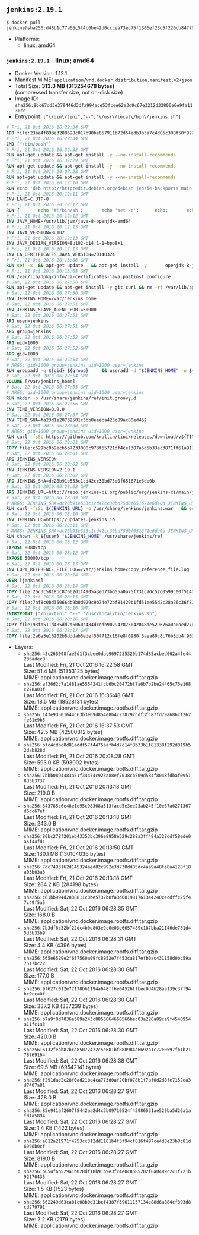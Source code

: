 ## `jenkins:2.19.1`

```console
$ docker pull jenkins@sha256:d48b1c77a66c5f4c6be42d0cccea73ec75f1306ef23d5f220cb8477682da43c1
```

-	Platforms:
	-	linux; amd64

### `jenkins:2.19.1` - linux; amd64

-	Docker Version: 1.12.1
-	Manifest MIME: `application/vnd.docker.distribution.manifest.v2+json`
-	Total Size: **313.3 MB (313254678 bytes)**  
	(compressed transfer size, not on-disk size)
-	Image ID: `sha256:9bc67dd3e379446d3dfa994ace53fcee62a3c0c67e3212d33806e6e9fa1130cc`
-	Entrypoint: `["\/bin\/tini","--","\/usr\/local\/bin\/jenkins.sh"]`

```dockerfile
# Fri, 21 Oct 2016 16:22:34 GMT
ADD file:23aa4f893e3288698c017b90be657911b72d54edb3b3a7c4d05c308f50f9228f in / 
# Fri, 21 Oct 2016 16:22:34 GMT
CMD ["/bin/bash"]
# Fri, 21 Oct 2016 16:36:32 GMT
RUN apt-get update && apt-get install -y --no-install-recommends 		ca-certificates 		curl 		wget 	&& rm -rf /var/lib/apt/lists/*
# Fri, 21 Oct 2016 16:37:29 GMT
RUN apt-get update && apt-get install -y --no-install-recommends 		bzr 		git 		mercurial 		openssh-client 		subversion 				procps 	&& rm -rf /var/lib/apt/lists/*
# Fri, 21 Oct 2016 20:07:28 GMT
RUN apt-get update && apt-get install -y --no-install-recommends 		bzip2 		unzip 		xz-utils 	&& rm -rf /var/lib/apt/lists/*
# Fri, 21 Oct 2016 20:12:10 GMT
RUN echo 'deb http://httpredir.debian.org/debian jessie-backports main' > /etc/apt/sources.list.d/jessie-backports.list
# Fri, 21 Oct 2016 20:12:11 GMT
ENV LANG=C.UTF-8
# Fri, 21 Oct 2016 20:12:12 GMT
RUN { 		echo '#!/bin/sh'; 		echo 'set -e'; 		echo; 		echo 'dirname "$(dirname "$(readlink -f "$(which javac || which java)")")"'; 	} > /usr/local/bin/docker-java-home 	&& chmod +x /usr/local/bin/docker-java-home
# Fri, 21 Oct 2016 20:12:12 GMT
ENV JAVA_HOME=/usr/lib/jvm/java-8-openjdk-amd64
# Fri, 21 Oct 2016 20:12:13 GMT
ENV JAVA_VERSION=8u102
# Fri, 21 Oct 2016 20:12:13 GMT
ENV JAVA_DEBIAN_VERSION=8u102-b14.1-1~bpo8+1
# Fri, 21 Oct 2016 20:12:13 GMT
ENV CA_CERTIFICATES_JAVA_VERSION=20140324
# Fri, 21 Oct 2016 20:13:06 GMT
RUN set -x 	&& apt-get update 	&& apt-get install -y 		openjdk-8-jdk="$JAVA_DEBIAN_VERSION" 		ca-certificates-java="$CA_CERTIFICATES_JAVA_VERSION" 	&& rm -rf /var/lib/apt/lists/* 	&& [ "$JAVA_HOME" = "$(docker-java-home)" ]
# Fri, 21 Oct 2016 20:13:08 GMT
RUN /var/lib/dpkg/info/ca-certificates-java.postinst configure
# Sat, 22 Oct 2016 06:27:50 GMT
RUN apt-get update && apt-get install -y git curl && rm -rf /var/lib/apt/lists/*
# Sat, 22 Oct 2016 06:27:50 GMT
ENV JENKINS_HOME=/var/jenkins_home
# Sat, 22 Oct 2016 06:27:51 GMT
ENV JENKINS_SLAVE_AGENT_PORT=50000
# Sat, 22 Oct 2016 06:27:51 GMT
ARG user=jenkins
# Sat, 22 Oct 2016 06:27:51 GMT
ARG group=jenkins
# Sat, 22 Oct 2016 06:27:52 GMT
ARG uid=1000
# Sat, 22 Oct 2016 06:27:52 GMT
ARG gid=1000
# Sat, 22 Oct 2016 06:27:54 GMT
# ARGS: gid=1000 group=jenkins uid=1000 user=jenkins
RUN groupadd -g ${gid} ${group}     && useradd -d "$JENKINS_HOME" -u ${uid} -g ${gid} -m -s /bin/bash ${user}
# Sat, 22 Oct 2016 06:27:54 GMT
VOLUME [/var/jenkins_home]
# Sat, 22 Oct 2016 06:27:55 GMT
# ARGS: gid=1000 group=jenkins uid=1000 user=jenkins
RUN mkdir -p /usr/share/jenkins/ref/init.groovy.d
# Sat, 22 Oct 2016 06:27:56 GMT
ENV TINI_VERSION=0.9.0
# Sat, 22 Oct 2016 06:27:57 GMT
ENV TINI_SHA=fa23d1e20732501c3bb8eeeca423c89ac80ed452
# Sat, 22 Oct 2016 06:28:00 GMT
# ARGS: gid=1000 group=jenkins uid=1000 user=jenkins
RUN curl -fsSL https://github.com/krallin/tini/releases/download/v${TINI_VERSION}/tini-static -o /bin/tini && chmod +x /bin/tini   && echo "$TINI_SHA  /bin/tini" | sha1sum -c -
# Sat, 22 Oct 2016 06:28:01 GMT
COPY file:c629bc0b9ecb5b7233000c973f65721df4ce1307a5d5b33ac3871ff61a9172ff in /usr/share/jenkins/ref/init.groovy.d/tcp-slave-agent-port.groovy 
# Sat, 22 Oct 2016 06:28:01 GMT
ARG JENKINS_VERSION
# Sat, 22 Oct 2016 06:28:02 GMT
ENV JENKINS_VERSION=2.19.1
# Sat, 22 Oct 2016 06:28:02 GMT
ARG JENKINS_SHA=dc28b91e553c1cd42cc30bd75d0f651671e6de0b
# Sat, 22 Oct 2016 06:28:03 GMT
ARG JENKINS_URL=http://repo.jenkins-ci.org/public/org/jenkins-ci/main/jenkins-war/2.19.1/jenkins-war-2.19.1.war
# Sat, 22 Oct 2016 06:28:09 GMT
# ARGS: JENKINS_SHA=dc28b91e553c1cd42cc30bd75d0f651671e6de0b JENKINS_URL=http://repo.jenkins-ci.org/public/org/jenkins-ci/main/jenkins-war/2.19.1/jenkins-war-2.19.1.war gid=1000 group=jenkins uid=1000 user=jenkins
RUN curl -fsSL ${JENKINS_URL} -o /usr/share/jenkins/jenkins.war   && echo "${JENKINS_SHA}  /usr/share/jenkins/jenkins.war" | sha1sum -c -
# Sat, 22 Oct 2016 06:28:10 GMT
ENV JENKINS_UC=https://updates.jenkins.io
# Sat, 22 Oct 2016 06:28:11 GMT
# ARGS: JENKINS_SHA=dc28b91e553c1cd42cc30bd75d0f651671e6de0b JENKINS_URL=http://repo.jenkins-ci.org/public/org/jenkins-ci/main/jenkins-war/2.19.1/jenkins-war-2.19.1.war gid=1000 group=jenkins uid=1000 user=jenkins
RUN chown -R ${user} "$JENKINS_HOME" /usr/share/jenkins/ref
# Sat, 22 Oct 2016 06:28:12 GMT
EXPOSE 8080/tcp
# Sat, 22 Oct 2016 06:28:12 GMT
EXPOSE 50000/tcp
# Sat, 22 Oct 2016 06:28:13 GMT
ENV COPY_REFERENCE_FILE_LOG=/var/jenkins_home/copy_reference_file.log
# Sat, 22 Oct 2016 06:28:14 GMT
USER [jenkins]
# Sat, 22 Oct 2016 06:28:14 GMT
COPY file:26c3c5818bc87662d1f4905a3ed73bd55a0a75f731c7dc52d0599c00f51408e9 in /usr/local/bin/jenkins-support 
# Sat, 22 Oct 2016 06:28:15 GMT
COPY file:7af8c0bd35066db9b0d029c9b74e72bf81420b1fd51ee55d2c28a26c36f829dd in /usr/local/bin/jenkins.sh 
# Sat, 22 Oct 2016 06:28:16 GMT
ENTRYPOINT ["/bin/tini" "--" "/usr/local/bin/jenkins.sh"]
# Sat, 22 Oct 2016 06:28:16 GMT
COPY file:93fb511d485dd2d6060c484dcedb902947875042048de529676a0a0aed27b5a3 in /usr/local/bin/plugins.sh 
# Sat, 22 Oct 2016 06:28:17 GMT
COPY file:2a6a3e16202b8dddab5edef50f712c16fe8f6980f5aea80c8c76b5db4f903913 in /usr/local/bin/install-plugins.sh 
```

-	Layers:
	-	`sha256:43c265008fae5d1f3cbee0dac9697235320b174d85acbed002a4fe44236adec0`  
		Last Modified: Fri, 21 Oct 2016 16:22:58 GMT  
		Size: 51.4 MB (51353125 bytes)  
		MIME: application/vnd.docker.image.rootfs.diff.tar.gzip
	-	`sha256:af36d2c7a1481ae5554241fcb6bc20472bf7a6b7b2be24465c76e168c278a03f`  
		Last Modified: Fri, 21 Oct 2016 16:36:48 GMT  
		Size: 18.5 MB (18528131 bytes)  
		MIME: application/vnd.docker.image.rootfs.diff.tar.gzip
	-	`sha256:143e9d501644c63b3e69d854e8b4c238797cdf3fc87fd79a686c1262fe61e9b5`  
		Last Modified: Fri, 21 Oct 2016 16:37:53 GMT  
		Size: 42.5 MB (42500812 bytes)  
		MIME: application/vnd.docker.image.rootfs.diff.tar.gzip
	-	`sha256:bfc4cdbc8d81addf57f4475aafb4d7c14f8b33b1f81338f292d019b52dab828d`  
		Last Modified: Fri, 21 Oct 2016 20:08:28 GMT  
		Size: 593.0 KB (593002 bytes)  
		MIME: application/vnd.docker.image.rootfs.diff.tar.gzip
	-	`sha256:7bbb0894483a51f34474c923a88ef7038cb509d584f8048fdbaf09518d5b3737`  
		Last Modified: Fri, 21 Oct 2016 20:13:18 GMT  
		Size: 219.0 B  
		MIME: application/vnd.docker.image.rootfs.diff.tar.gzip
	-	`sha256:343785c6e48e1e95c98308a513facd5e3ee23ab245f10e67a6271367d6dc67ef`  
		Last Modified: Fri, 21 Oct 2016 20:13:18 GMT  
		Size: 243.0 B  
		MIME: application/vnd.docker.image.rootfs.diff.tar.gzip
	-	`sha256:80bc278f201eb43353bc396e8958e529c288a3ff484a328ddf58ede0a5f44fd1`  
		Last Modified: Fri, 21 Oct 2016 20:13:50 GMT  
		Size: 130.1 MB (130104036 bytes)  
		MIME: application/vnd.docker.image.rootfs.diff.tar.gzip
	-	`sha256:7dc7493162d145324aed82c992e3d730dd85dc4aa9a48fe8a4128f18a03b03a3`  
		Last Modified: Fri, 21 Oct 2016 20:13:18 GMT  
		Size: 284.2 KB (284198 bytes)  
		MIME: application/vnd.docker.image.rootfs.diff.tar.gzip
	-	`sha256:c61bb994d2838811c0be5732b8fa3d081981761344240cecdffc25f47c49f5a5`  
		Last Modified: Sat, 22 Oct 2016 06:28:35 GMT  
		Size: 168.0 B  
		MIME: application/vnd.docker.image.rootfs.diff.tar.gzip
	-	`sha256:7b3df6c32bf22dc4b0d803e9c0e03e6657489c187bba21146de731d45d3b33b9`  
		Last Modified: Sat, 22 Oct 2016 06:28:31 GMT  
		Size: 4.4 KB (4396 bytes)  
		MIME: application/vnd.docker.image.rootfs.diff.tar.gzip
	-	`sha256:565e6529e2f6f7560a09fc8952e7f453ca817efb0ac431158d0bc59a7517bc22`  
		Last Modified: Sat, 22 Oct 2016 06:28:30 GMT  
		Size: 177.0 B  
		MIME: application/vnd.docker.image.rootfs.diff.tar.gzip
	-	`sha256:9f627c012e77178bb1194a648ff6e04526ffbec0d4b28aa139c37f94bc9cca0f`  
		Last Modified: Sat, 22 Oct 2016 06:28:30 GMT  
		Size: 337.2 KB (337239 bytes)  
		MIME: application/vnd.docker.image.rootfs.diff.tar.gzip
	-	`sha256:b7a9f0d7036e389a243c8855064668566bec03a220a89ca9f4540954a11fc1a3`  
		Last Modified: Sat, 22 Oct 2016 06:28:30 GMT  
		Size: 420.0 B  
		MIME: application/vnd.docker.image.rootfs.diff.tar.gzip
	-	`sha256:6132feab87bca85077472c5e681bf888984a6692a1c72e0597fb1b2178769164`  
		Last Modified: Sat, 22 Oct 2016 06:28:38 GMT  
		Size: 69.5 MB (69542141 bytes)  
		MIME: application/vnd.docker.image.rootfs.diff.tar.gzip
	-	`sha256:f291dae2c28f0ad21be4ca773d0af20bf078b1f7af0d2d8fe7152ea3d7407a81`  
		Last Modified: Sat, 22 Oct 2016 06:28:27 GMT  
		Size: 428.0 B  
		MIME: application/vnd.docker.image.rootfs.diff.tar.gzip
	-	`sha256:85e941af2607f5442aa2d4c3b09710524f43986531ae529ba5d26a1afd1a5894`  
		Last Modified: Sat, 22 Oct 2016 06:28:27 GMT  
		Size: 1.4 KB (1422 bytes)  
		MIME: application/vnd.docker.image.rootfs.diff.tar.gzip
	-	`sha256:e012a21971f4253cc312dd1181b4f3f94cf816f497ce4d8e23b8c81d6998b0cf`  
		Last Modified: Sat, 22 Oct 2016 06:28:27 GMT  
		Size: 819.0 B  
		MIME: application/vnd.docker.image.rootfs.diff.tar.gzip
	-	`sha256:b654f6b529a1b028df18b91b9e3fc4e0c8685202f0a0489c2c1f721b92170435`  
		Last Modified: Sat, 22 Oct 2016 06:28:27 GMT  
		Size: 1.5 KB (1523 bytes)  
		MIME: application/vnd.docker.image.rootfs.diff.tar.gzip
	-	`sha256:662249d63ca01c08b0d31bcf4387f39611137134e88d6a884cf393d8cd279791`  
		Last Modified: Sat, 22 Oct 2016 06:28:27 GMT  
		Size: 2.2 KB (2179 bytes)  
		MIME: application/vnd.docker.image.rootfs.diff.tar.gzip
